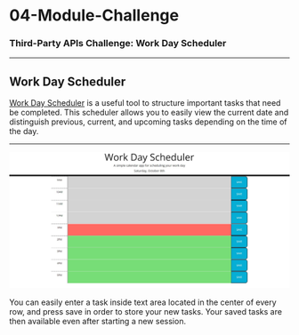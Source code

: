 # 04-Module-Challenge

### Third-Party APIs Challenge: Work Day Scheduler

---

## Work Day Scheduler

[Work Day Scheduler](https://josejpd3.github.io/05-Module-Challenge/) is a useful tool to structure important tasks that need be completed. This scheduler allows you to easily view the current date and distinguish previous, current, and upcoming tasks depending on the time of the day.

---

![Work Day Scheduler Screenshot](./assets/imgs/work-scheduler.jpg)

You can easily enter a task inside text area located in the center of every row, and press save in order to store your new tasks. Your saved tasks are then available even after starting a new session.
